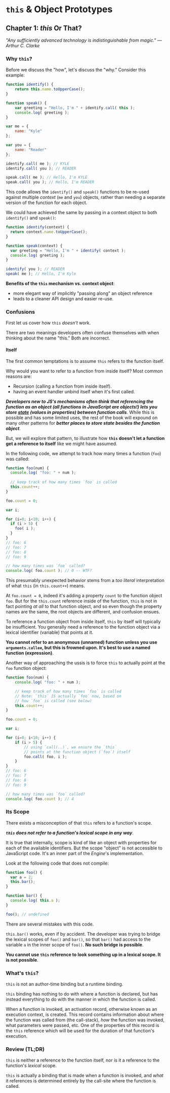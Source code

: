 # `this` & Object Prototypes

## Chapter 1: *this* Or That?

*"Any sufficiently advanced technology is indistinguishable from magic." — Arthur C. Clarke*

### Why `this`?

Before we discuss the "how", let's discuss the "why." Consider this example:

```javascript
function identify() {
	return this.name.toUpperCase();
}

function speak() {
	var greeting = "Hello, I'm " + identify.call( this );
	console.log( greeting );
}

var me = {
	name: "Kyle"
};

var you = {
	name: "Reader"
};

identify.call( me ); // KYLE
identify.call( you ); // READER

speak.call( me ); // Hello, I'm KYLE
speak.call( you ); // Hello, I'm READER
```

This code allows the `identify()` and `speak()` functions to be re-used against multiple *context* (`me` and `you`) objects, rather than needing a separate version of the function for each object.

We could have achieved the same by passing in a context object to both `identify()` and `speak()`:

```javascript
function identify(context) {
  return context.name.toUpperCase();
}

function speak(context) {
  var greeting = "Hello, I'm " + identify( context );
  console.log( greeting );
}

identify( you ); // READER
speak( me ); // Hello, I'm Kyle
```

**Benefits of the `this` mechanism vs. context object**:

- more elegant way of implicitly "passing along" an object reference
- leads to a cleaner API design and easier re-use.

### Confusions

First let us cover how `this` *doesn't* work.

There are two meanings developers often confuse themselves with when thinking about the name "this." Both are incorrect.

#### Itself

The first common temptations is to assume `this` refers to the function itself.

Why would you want to refer to a function from inside itself? Most common reasons are:

- Recursion (calling a function from inside itself).
- having an event handler unbind itself when it's first called.

**_Developers new to JS's mechanisms often think that referencing the function as an object (all functions in JavaScript are objects!) lets you store <u>state</u> (values in properties) between function calls_**. While this is possible and has some limited uses, the rest of the book will expound on many other patterns for **_better places to store state besides the function object_**.

But, we will explore that pattern, to illustrate how **`this` doesn't let a function get a reference to itself** like we might have assumed.

In the following code, we attempt to track how many times a function (`foo`) was called:

```javascript
function foo(num) {
  console.log( "foo: " + num );
  
  // keep track of how many times `foo` is called
  this.count++;
}

foo.count = 0;

var i;

for (i=0; i<10; i++) {
  if (i > 5) {
    foo( i );
  }
}
// foo: 6
// foo: 7
// foo: 8
// foo: 9

// how many times was `foo` called?
console.log( foo.count ); // 0 -- WTF?
```

This presumably unexpected behavior stems from a *too literal* interpretation of what `this` (in `this.count++`) means.

At `foo.count = 0`, indeed it's adding a property `count` to the function object `foo`. But for the `this.count` reference inside of the function, `this` is not in fact pointing *at all* to that function object, and so even though the property names are the same, the root objects are different, and confusion ensues.

To reference a function object from inside itself, `this` by itself will typically be insufficient. You generally need a reference to the function object via a lexical identifier (variable) that points at it.

**You cannot refer to an anonymous (unnamed) function unless you use `arguments.callee`, but this is frowned upon. It's best to use a named function (expression)**.

Another way of approaching the ussis is to force `this` to actually point at the `foo` function object:

```javascript
function foo(num) {
	console.log( "foo: " + num );

	// keep track of how many times `foo` is called
	// Note: `this` IS actually `foo` now, based on
	// how `foo` is called (see below)
	this.count++;
}

foo.count = 0;

var i;

for (i=0; i<10; i++) {
	if (i > 5) {
		// using `call(..)`, we ensure the `this`
		// points at the function object (`foo`) itself
		foo.call( foo, i );
	}
}
// foo: 6
// foo: 7
// foo: 8
// foo: 9

// how many times was `foo` called?
console.log( foo.count ); // 4
```

### Its Scope

There exists a misconception of that `this` refers to a function's scope.

**_`this` does not refer to a function's lexical scope in any way_**.

It is true that internally, scope is kind of like an object with properties for each of the available identifiers. But the scope "object" is not accessible to JavaScript code. It's an inner part of the *Engine*'s implementation.

Look at the following code that does not compile:

```javascript
function foo() {
  var a = 2;
  this.bar();
}

function bar() {
  console.log( this.a );
}

foo(); // undefined
```

There are several mistakes with this code. 

`this.bar()` works, even if by accident. The developer was trying to bridge the lexical scopes of `foo()` and `bar()`, so that `bar()` had access to the variable `a` in the inner scope of `foo()`. **No such bridge is possible**.

**You cannot use `this` reference to look something up in a lexical scope. It is not possible**.

### What's `this`?

`this` is not an author-time binding but a runtime binding.

`this` binding has nothing to do with where a function is declared, but has instead everything to do with the manner in which the function is called.

When a function is invoked, an activation record, otherwise known as an execution context, is created. This record contains information about where the function was called from (the call-stack), *how* the function was invoked, what parameters were passed, etc. One of the properties of this record is the `this` reference which will be used for the duration of that function's execution.

### Review (TL;DR)

`this` is neither a reference to the function itself, nor is it a reference to the function's *lexical* scope.

`this` is actually a binding that is made when a function is invoked, and *what* it references is determined entirely by the call-site where the function is called.